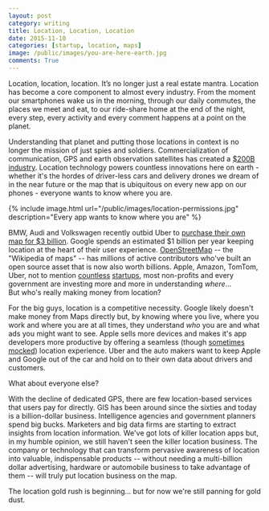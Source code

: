 ```yaml
---
layout: post
category: writing
title: Location, Location, Location
date: 2015-11-10
categories: [startup, location, maps]
image: /public/images/you-are-here-earth.jpg
comments: True
---
```


Location, location, location. 
It’s no longer just a real estate mantra. Location has become a core component to almost every industry. From the moment our smartphones wake us in the morning, through our daily commutes, the places we meet and eat, to our ride-share home at the end of the night, every step, every activity and every comment happens at a point on the planet. 

Understanding that planet and putting those locations in context is no longer the mission of just spies and soldiers. 
Commercialization of communication, GPS and earth observation satellites has created a [$200B industry](http://www.sia.org/wp-content/uploads/2015/06/Mktg15-SSIR-2015-FINAL-Compressed.pdf). 
Location technology powers countless innovations here on earth - whether it's the hordes of driver-less cars and delivery drones we dream of in the near future or the map that is ubiquitous on every new app on our phones - everyone wants to know where you are. 

{% include image.html url="/public/images/location-permissions.jpg" description="Every app wants to know where you are" %}

BMW, Audi and Volkswagen recently outbid Uber to [purchase their own map for $3 billion](http://www.wsj.com/articles/bmw-daimler-audi-agree-to-buy-nokias-here-maps-business-1438580698).
Google spends an estimated $1 billion per year keeping location at the heart of their user experience.
[OpenStreetMap](http://openstreetmap.org) -- the "Wikipedia of maps" -- has millions of active contributors who've built an open source asset that is now also worth billions.
Apple, Amazon, TomTom, Uber, not to mention [countless](http://techcrunch.com/2015/06/17/mapbox-raises-52-6m-led-by-dfj-to-build-the-map-layer-for-all-apps/) [startups](http://venturebeat.com/2015/09/10/cartodb-raises-23m-to-help-bring-location-based-data-visualizations-to-the-masses/), most non-profits and every government are investing more and more in understanding *where*...<br/>
But who's really making money from location?

For the big guys, location is a competitive necessity. 
Google likely doesn't make money from Maps directly but, by knowing where you live, where you work and where you are at all times, they understand *who* you are and what ads you might want to see.
Apple sells more devices and makes it's app developers more productive by offering a seamless (though [sometimes mocked](https://www.youtube.com/watch?v=tVq1wgIN62E)) location experience.
Uber and the auto makers want to keep Apple and Google out of the car and hold on to their own data about drivers and customers.

What about everyone else? 

With the decline of dedicated GPS, there are few location-based services that users pay for directly. 
GIS has been around since the sixties and today is a billion-dollar business. 
Intelligence agencies and government planners spend big bucks. 
Marketers and big data firms are starting to extract insights from location information.
We've got lots of killer location apps but, in my humble opinion, we still haven't seen the killer location business.
The company or technology that can transform pervasive awareness of location into valuable, indispensable products -- without needing a multi-billion dollar advertising, hardware or automobile business to take advantage of them -- will truly put location business on the map. 

The location gold rush is beginning... but for now we're still panning for gold dust.

